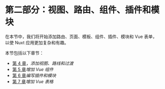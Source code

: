 # 第二部分：视图、路由、组件、插件和模块

在本节中，我们将开始添加路由、页面、模板、组件、插件、模块和 Vue 表单，以使 Nuxt 应用更加复杂和有趣。

本节包括以下章节：

*   [第 4 章](04.html)，*添加视图、路线和过渡*
*   [第 5 章](05.html)*增加 Vue 组件*
*   [第 6 章](06.html)*编写插件和模块*
*   [第 7 章](07.html)*增加 Vue 表格*